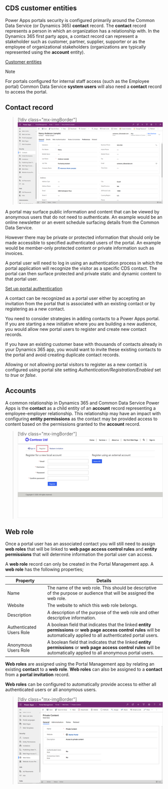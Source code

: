 ## CDS customer entities

Power Apps portals security is configured primarily around  the Common Data Service (or Dynamics 365) **contact** record.  The **contact** record represents a person in which an organization has a relationship with.  In the Dynamics 365 first party apps, a contact record can represent a stakeholder such as customer, partner, supplier, supporter or as the employee of organizational stakeholders (organizations are typically represented using the **account** entity).

[Customer entities](https://docs.microsoft.com/powerapps/developer/common-data-service/customer-entities-account-contact/?azure-portal=true)

> [!NOTE]
> For portals configured for internal staff access (such as the Employee portal) Common Data Service **system users** will also need a **contact** record to access the portal.

## Contact record

<!--image of contact record -->
> [!div class="mx-imgBorder"]
> [![Contact record](../media/portal-contact.png)](../media/portal-contact.png#lightbox)

A portal may surface public information and content that can be viewed by anonymous users that do not need to authenticate.  An example would be an online newsletter or an event schedule surfacing details from the Common Data Service.

However there may be private or protected information that should only be made accessible to specified authenticated users of the portal.  An example would be member-only protected content or private information such as invoices.

A portal user will need to log in using an authentication process in which the portal application will recognize the visitor as a specific CDS contact.  The portal can then surface protected and private static and dynamic content to that portal user.

[Set up portal authentication](https://docs.microsoft.com/powerapps/maker/portals/configure/configure-portal-authentication/?azure-portal=true)

A contact can be recognized as a portal user either by accepting an invitation from the portal that is associated with an existing contact or by registering as a new contact.

You need to consider strategies in adding contacts to a Power Apps portal.  If you are starting a new initiative where you are building a new audience, you would allow new portal users to register and create new contact records.

If you have an existing customer base with thousands of contacts already in your Dynamics 365 app, you would want to invite these existing contacts to the portal and avoid creating duplicate contact records.

Allowing or not allowing portal visitors to register as a new contact is configured using portal site setting *Authentication/Registration/Enabled* set to *true* or *false*.

## Accounts

A common relationship in Dynamics 365 and Common Data Service Power Apps is the **contact** as a child entity of an **account** record representing a employee-employer relationship.  This relationship may have an impact with configuring **entity permissions** as the contact may be provided access to content based on the permissions granted to the **account** record.

<!--image of portal user registering-->
> [!div class="mx-imgBorder"]
> [![Contact Registration](../media/contact-registration.png)](../media/contact-registration.png#lightbox)

## Web role

Once a portal user has an associated contact you will still need to assign **web roles** that will be linked to **web page access control rules** and **entity permissions** that will determine information the portal user can access.

A **web role** record can only be created in the Portal Management app.  A **web role** has the following properties;

| Property | Details |
| --- | --- |
| Name | The name of the web role.  This should be descriptive of the purpose or audience that will be assigned the web role. |
| Website | The website to which this web role belongs. |
| Description | A description of the purpose of the web role and other descriptive information. |
| Authenticated Users Role | A boolean field that indicates that the linked **entity permissions** or **web page access control rules** will be automatically applied to all authenticated portal users. |
| Anonymous Users Role |  A boolean field that indicates that the linked **entity permissions** or **web page access control rules** will be automatically applied to all anonymous portal users. |

**Web roles** are assigned using the Portal Management app by relating an existing **contact** to a **web role**.  **Web roles** can also be assigned to a **contact** from a **portal invitation** record.

**Web roles** can be configured to automatically provide access to either all authenticated users or all anonymous users.

> [!div class="mx-imgBorder"]
> [![Web role](../media/web-role.png)](../media/web-role.png#lightbox)
